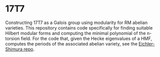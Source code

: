 # 17T7
Constructing 17T7 as a Galois group using modularity for RM abelian varieties. This repository contains code specifically for finding suitable Hilbert modular forms and computing the minimal polynomial of the n-torsion field. For the code that, given the Hecke eigenvalues of a HMF, computes the periods of the associated abelian variety, see the [Eichler-Shimura repo](https://github.com/edgarcosta/EichlerShimuraHMF).
